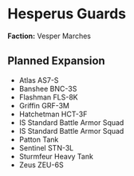 # Hesperus Guards
**Faction:** Vesper Marches
## Planned Expansion
- Atlas AS7-S
- Banshee BNC-3S
- Flashman FLS-8K
- Griffin GRF-3M
- Hatchetman HCT-3F
- IS Standard Battle Armor Squad
- IS Standard Battle Armor Squad
- Patton Tank
- Sentinel STN-3L
- Sturmfeur Heavy Tank
- Zeus ZEU-6S
